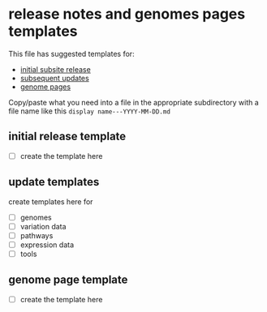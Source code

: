 # release notes and genomes pages templates
This file has suggested templates for:

- [initial subsite release](#initial-release-template) 
- [subsequent updates](#update-templates)
- [genome pages](#genome-page-template)

Copy/paste what you need into a file in the appropriate subdirectory with a file name like this `display name---YYYY-MM-DD.md`
## initial release template
- [ ] create the template here

## update templates
create templates here for

- [ ] genomes
- [ ] variation data
- [ ] pathways
- [ ] expression data
- [ ] tools

## genome page template
- [ ] create the template here
